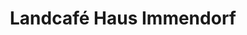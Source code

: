---
title: "Landcafé Haus Immendorf"
url: /geilenkirchen/landcafe-haus-immendorf/
shop: Bäckerei
---